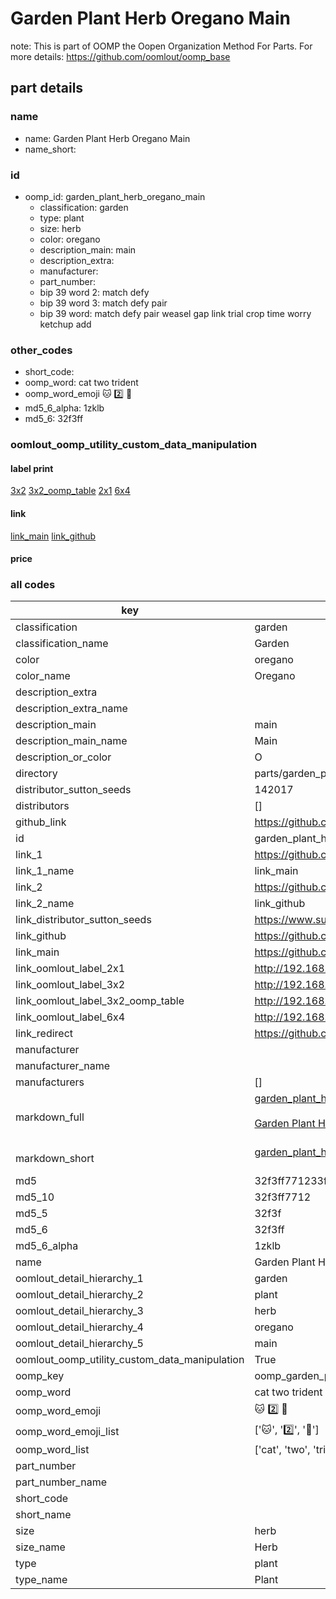 # Garden Plant Herb Oregano Main  

note: This is part of OOMP the Oopen Organization Method For Parts. For more details: https://github.com/oomlout/oomp_base

##  part details
  







### name
* name: Garden Plant Herb Oregano Main
* name_short: 
### id
* oomp_id: garden_plant_herb_oregano_main
  * classification: garden
  * type: plant
  * size: herb
  * color: oregano
  * description_main: main
  * description_extra: 
  * manufacturer: 
  * part_number: 
  * bip 39 word 2: match defy
  * bip 39 word 3: match defy pair
  * bip 39 word: match defy pair weasel gap link trial crop time worry ketchup add

### other_codes
* short_code: 
* oomp_word: cat two trident
* oomp_word_emoji :cat: :two: :trident:
* md5_6_alpha: 1zklb
* md5_6: 32f3ff






### oomlout_oomp_utility_custom_data_manipulation
#### label print
[3x2](http://192.168.1.245:1112/?label=oomp%201zklb)
[3x2_oomp_table](http://192.168.1.108:1112/?label=oomp%201zklb)
[2x1](http://192.168.1.242:1112/?label=oomp%201zklb)
[6x4](http://192.168.1.55:1112/?label=oomp%201zklb)    

#### link

[link_main](https://github.com/oomlout/oomlout_oomp_version_1_messy/tree/main/parts/garden_plant_herb_oregano_main) [link_github](https://github.com/oomlout/oomlout_oomp_version_1_messy/tree/main/parts/garden_plant_herb_oregano_main)                             

#### price







### all codes 
| key | value |  
| --- | --- |  
| classification | garden |  
| classification_name | Garden |  
| color | oregano |  
| color_name | Oregano |  
| description_extra |  |  
| description_extra_name |  |  
| description_main | main |  
| description_main_name | Main |  
| description_or_color | O  |  
| directory | parts/garden_plant_herb_oregano_main |  
| distributor_sutton_seeds | 142017 |  
| distributors | [] |  
| github_link | https://github.com/oomlout/oomlout_oomp_part_src/tree/main/parts/garden_plant_herb_oregano_main |  
| id | garden_plant_herb_oregano_main |  
| link_1 | https://github.com/oomlout/oomlout_oomp_version_1_messy/tree/main/parts/garden_plant_herb_oregano_main |  
| link_1_name | link_main |  
| link_2 | https://github.com/oomlout/oomlout_oomp_version_1_messy/tree/main/parts/garden_plant_herb_oregano_main |  
| link_2_name | link_github |  
| link_distributor_sutton_seeds | https://www.suttons.co.uk/SUSGWE184/oregano-seeds-for-pollinators_mh-52697 |  
| link_github | https://github.com/oomlout/oomlout_oomp_version_1_messy/tree/main/parts/garden_plant_herb_oregano_main |  
| link_main | https://github.com/oomlout/oomlout_oomp_version_1_messy/tree/main/parts/garden_plant_herb_oregano_main |  
| link_oomlout_label_2x1 | http://192.168.1.242:1112/?label=oomp%201zklb |  
| link_oomlout_label_3x2 | http://192.168.1.245:1112/?label=oomp%201zklb |  
| link_oomlout_label_3x2_oomp_table | http://192.168.1.108:1112/?label=oomp%201zklb |  
| link_oomlout_label_6x4 | http://192.168.1.55:1112/?label=oomp%201zklb |  
| link_redirect | https://github.com/oomlout/oomlout_oomp_version_1_messy/tree/main/parts/garden_plant_herb_oregano_main |  
| manufacturer |  |  
| manufacturer_name |  |  
| manufacturers | [] |  
| markdown_full | [garden_plant_herb_oregano_main](none)<br>[](none)<br>[Garden Plant Herb Oregano Main](none)<br><br> |  
| markdown_short | [garden_plant_herb_oregano_main](none)<br><br> |  
| md5 | 32f3ff771233fd06082faf893e0e6c46 |  
| md5_10 | 32f3ff7712 |  
| md5_5 | 32f3f |  
| md5_6 | 32f3ff |  
| md5_6_alpha | 1zklb |  
| name | Garden Plant Herb Oregano Main |  
| oomlout_detail_hierarchy_1 | garden |  
| oomlout_detail_hierarchy_2 | plant |  
| oomlout_detail_hierarchy_3 | herb |  
| oomlout_detail_hierarchy_4 | oregano |  
| oomlout_detail_hierarchy_5 | main |  
| oomlout_oomp_utility_custom_data_manipulation | True |  
| oomp_key | oomp_garden_plant_herb_oregano_main |  
| oomp_word | cat two trident |  
| oomp_word_emoji | :cat: :two: :trident: |  
| oomp_word_emoji_list | [':cat:', ':two:', ':trident:'] |  
| oomp_word_list | ['cat', 'two', 'trident'] |  
| part_number |  |  
| part_number_name |  |  
| short_code |  |  
| short_name |  |  
| size | herb |  
| size_name | Herb |  
| type | plant |  
| type_name | Plant |  
